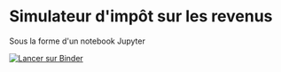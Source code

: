 # Simulateur d'impôt sur les revenus

Sous la forme d'un notebook Jupyter

[![Lancer sur Binder](https://mybinder.org/badge_logo.svg)](https://mybinder.org/v2/gh/tducret/impots-revenus/master?urlpath=apps%2FSimulateur_impots_revenus_2020.ipynb)
